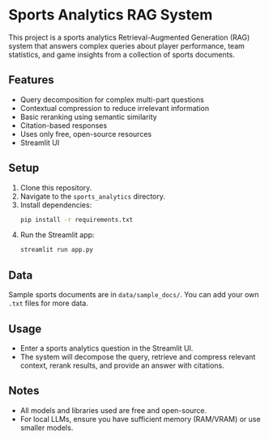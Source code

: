 # Sports Analytics RAG System

This project is a sports analytics Retrieval-Augmented Generation (RAG) system that answers complex queries about player performance, team statistics, and game insights from a collection of sports documents.

## Features
- Query decomposition for complex multi-part questions
- Contextual compression to reduce irrelevant information
- Basic reranking using semantic similarity
- Citation-based responses
- Uses only free, open-source resources
- Streamlit UI

## Setup
1. Clone this repository.
2. Navigate to the `sports_analytics` directory.
3. Install dependencies:
   ```bash
   pip install -r requirements.txt
   ```
4. Run the Streamlit app:
   ```bash
   streamlit run app.py
   ```

## Data
Sample sports documents are in `data/sample_docs/`. You can add your own `.txt` files for more data.

## Usage
- Enter a sports analytics question in the Streamlit UI.
- The system will decompose the query, retrieve and compress relevant context, rerank results, and provide an answer with citations.

## Notes
- All models and libraries used are free and open-source.
- For local LLMs, ensure you have sufficient memory (RAM/VRAM) or use smaller models. 